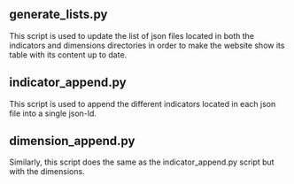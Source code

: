 ## generate_lists.py

This script is used to update the list of json files located in both the indicators and dimensions directories in order to make the website show its table with its content up to date.

## indicator_append.py

This script is used to append the different indicators located in each json file into a single json-ld.

## dimension_append.py

Similarly, this script does the same as the indicator_append.py script but with the dimensions.